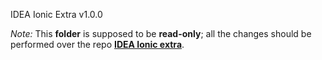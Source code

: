 IDEA Ionic Extra v1.0.0

*Note:* This **folder** is supposed to be **read-only**; all the changes should be performed over the repo 
**[IDEA Ionic extra](https://github.com/uatisdeproblem/IDEA-Ionic-extra)**.
